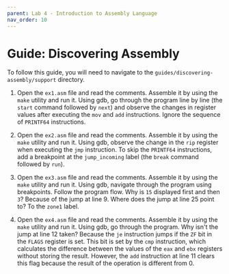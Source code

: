 ```yaml
---
parent: Lab 4 - Introduction to Assembly Language
nav_order: 10
---
```


# Guide: Discovering Assembly

To follow this guide, you will need to navigate to the `guides/discovering-assembly/support` directory.

1. Open the `ex1.asm` file and read the comments.
   Assemble it by using the `make` utility and run it.
   Using gdb, go through the program line by line (the `start` command followed by `next`) and observe the changes in register values after executing the `mov` and `add` instructions.
   Ignore the sequence of `PRINTF64` instructions.

1. Open the `ex2.asm` file and read the comments.
   Assemble it by using the `make` utility and run it.
   Using gdb, observe the change in the `rip` register when executing the `jmp` instruction.
   To skip the `PRINTF64` instructions, add a breakpoint at the `jump_incoming` label (the `break` command followed by `run`).

1. Open the `ex3.asm` file and read the comments.
   Assemble it by using the `make` utility and run it.
   Using gdb, navigate through the program using breakpoints.
   Follow the program flow.
   Why is `15` displayed first and then `3`?
   Because of the jump at line 9.
   Where does the jump at line 25 point to?
   To the `zone1` label.

1. Open the `ex4.asm` file and read the comments.
   Assemble it by using the `make` utility and run it.
   Using gdb, go through the program.
   Why isn't the jump at line 12 taken?
   Because the `je` instruction jumps if the `ZF` bit in the `FLAGS` register is set.
   This bit is set by the `cmp` instruction, which calculates the difference between the values of the `eax` and `ebx` registers without storing the result.
   However, the `add` instruction at line 11 clears this flag because the result of the operation is different from 0.
